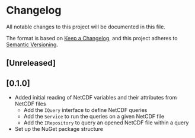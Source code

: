 # Changelog
All notable changes to this project will be documented in this file.

The format is based on [Keep a Changelog](https://keepachangelog.com/en/1.0.0/),
and this project adheres to [Semantic Versioning](https://semver.org/spec/v2.0.0.html).

## [Unreleased]

## [0.1.0]

- Added initial reading of NetCDF variables and their attributes from NetCDF files
   - Add the `IQuery` interface to define NetCDF queries
   - Add the `Service` to run the queries on a given NetCDF file
   - Add the `IRepository` to query an opened NetCDF file within a query
- Set up the NuGet package structure
